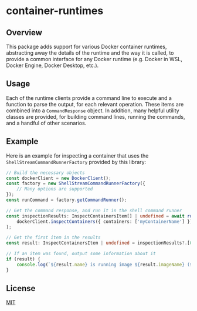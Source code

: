 # container-runtimes

## Overview
This package adds support for various Docker container runtimes, abstracting away the details of the runtime and the way it is called, to provide a common interface for any Docker runtime (e.g. Docker in WSL, Docker Engine, Docker Desktop, etc.).

## Usage
Each of the runtime clients provide a command line to execute and a function to parse the output, for each relevant operation. These items are combined into a `CommandResponse` object. In addition, many helpful utility classes are provided, for building command lines, running the commands, and a handful of other scenarios.

## Example
Here is an example for inspecting a container that uses the `ShellStreamCommandRunnerFactory` provided by this library:
```typescript
// Build the necessary objects
const dockerClient = new DockerClient();
const factory = new ShellStreamCommandRunnerFactory({
    // Many options are supported
});
const runCommand = factory.getCommandRunner();

// Get the command response, and run it in the shell command runner
const inspectionResults: InspectContainersItem[] | undefined = await runCommand(
    dockerClient.inspectContainers({ containers: ['myContainerName'] })
);

// Get the first item in the results
const result: InspectContainersItem | undefined = inspectionResults?.[0];

// If an item was found, output some information about it
if (result) {
    console.log(`${result.name} is running image ${result.imageName} (${result.imageId})`);
}
```

## License
[MIT](LICENSE)
